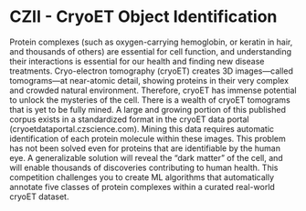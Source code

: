 # CZII - CryoET Object Identification

Protein complexes (such as oxygen-carrying hemoglobin, or keratin in hair, and thousands of others) are essential for cell function, and understanding their interactions is essential for our health and finding new disease treatments. Cryo-electron tomography (cryoET) creates 3D images—called tomograms—at near-atomic detail, showing proteins in their very complex and crowded natural environment. Therefore, cryoET has immense potential to unlock the mysteries of the cell.
There is a wealth of cryoET tomograms that is yet to be fully mined. A large and growing portion of this published corpus exists in a standardized format in the cryoET data portal (cryoetdataportal.czscience.com). Mining this data requires automatic identification of each protein molecule within these images. This problem has not been solved even for proteins that are identifiable by the human eye. A generalizable solution will reveal the “dark matter” of the cell, and will enable thousands of discoveries contributing to human health.
This competition challenges you to create ML algorithms that automatically annotate five classes of protein complexes within a curated real-world cryoET dataset.

